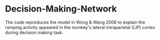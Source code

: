 # Decision-Making-Network
The code reproduces the model in Wong &amp; Wang 2006 to explain the ramping activity appeared in the monkey's lateral intraparietal (LIP) cortex during decision making task.
